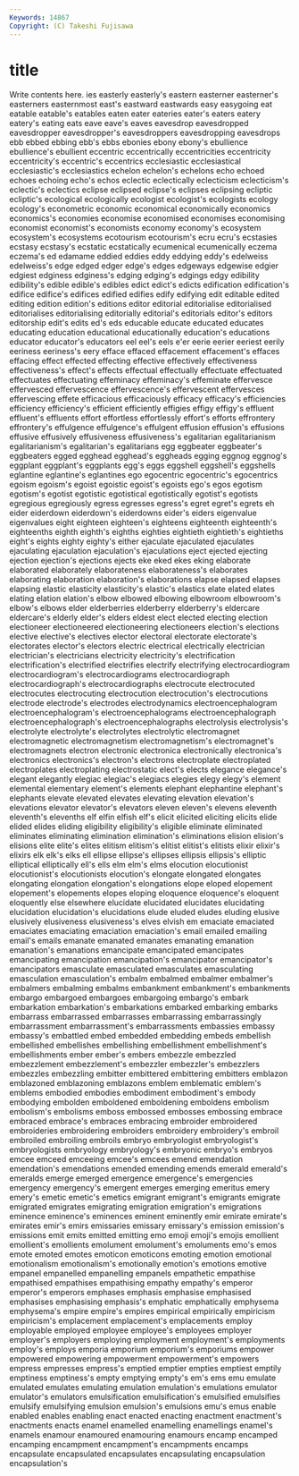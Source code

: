 ```yaml
---
Keywords: 14867 
Copyright: (C) Takeshi Fujisawa
---
```


# title

Write contents here.
ies easterly easterly's
eastern easterner easterner's easterners easternmost east's eastward eastwards easy easygoing
eat eatable eatable's eatables eaten eater eateries eater's eaters eatery
eatery's eating eats eave eave's eaves eavesdrop eavesdropped eavesdropper eavesdropper's
eavesdroppers eavesdropping eavesdrops ebb ebbed ebbing ebb's ebbs ebonies ebony
ebony's ebullience ebullience's ebullient eccentric eccentrically eccentricities eccentricity eccentricity's eccentric's
eccentrics ecclesiastic ecclesiastical ecclesiastic's ecclesiastics echelon echelon's echelons echo echoed
echoes echoing echo's echos eclectic eclectically eclecticism eclecticism's eclectic's eclectics
eclipse eclipsed eclipse's eclipses eclipsing ecliptic ecliptic's ecological ecologically ecologist
ecologist's ecologists ecology ecology's econometric economic economical economically economics economics's
economies economise economised economises economising economist economist's economists economy economy's
ecosystem ecosystem's ecosystems ecotourism ecotourism's ecru ecru's ecstasies ecstasy ecstasy's
ecstatic ecstatically ecumenical ecumenically eczema eczema's ed edamame eddied eddies
eddy eddying eddy's edelweiss edelweiss's edge edged edger edge's edges
edgeways edgewise edgier edgiest edginess edginess's edging edging's edgings edgy
edibility edibility's edible edible's edibles edict edict's edicts edification edification's
edifice edifice's edifices edified edifies edify edifying edit editable edited
editing edition edition's editions editor editorial editorialise editorialised editorialises editorialising
editorially editorial's editorials editor's editors editorship edit's edits ed's eds
educable educate educated educates educating education educational educationally education's educations
educator educator's educators eel eel's eels e'er eerie eerier eeriest
eerily eeriness eeriness's eery efface effaced effacement effacement's effaces effacing
effect effected effecting effective effectively effectiveness effectiveness's effect's effects effectual
effectually effectuate effectuated effectuates effectuating effeminacy effeminacy's effeminate effervesce effervesced
effervescence effervescence's effervescent effervesces effervescing effete efficacious efficaciously efficacy efficacy's
efficiencies efficiency efficiency's efficient efficiently effigies effigy effigy's effluent effluent's
effluents effort effortless effortlessly effort's efforts effrontery effrontery's effulgence effulgence's
effulgent effusion effusion's effusions effusive effusively effusiveness effusiveness's egalitarian egalitarianism
egalitarianism's egalitarian's egalitarians egg eggbeater eggbeater's eggbeaters egged egghead egghead's
eggheads egging eggnog eggnog's eggplant eggplant's eggplants egg's eggs eggshell
eggshell's eggshells eglantine eglantine's eglantines ego egocentric egocentric's egocentrics egoism
egoism's egoist egoistic egoist's egoists ego's egos egotism egotism's egotist
egotistic egotistical egotistically egotist's egotists egregious egregiously egress egresses egress's
egret egret's egrets eh eider eiderdown eiderdown's eiderdowns eider's eiders
eigenvalue eigenvalues eight eighteen eighteen's eighteens eighteenth eighteenth's eighteenths eighth
eighth's eighths eighties eightieth eightieth's eightieths eight's eights eighty eighty's
either ejaculate ejaculated ejaculates ejaculating ejaculation ejaculation's ejaculations eject ejected
ejecting ejection ejection's ejections ejects eke eked ekes eking elaborate
elaborated elaborately elaborateness elaborateness's elaborates elaborating elaboration elaboration's elaborations elapse
elapsed elapses elapsing elastic elasticity elasticity's elastic's elastics elate elated
elates elating elation elation's elbow elbowed elbowing elbowroom elbowroom's elbow's
elbows elder elderberries elderberry elderberry's eldercare eldercare's elderly elder's elders
eldest elect elected electing election electioneer electioneered electioneering electioneers election's
elections elective elective's electives elector electoral electorate electorate's electorates elector's
electors electric electrical electrically electrician electrician's electricians electricity electricity's electrification
electrification's electrified electrifies electrify electrifying electrocardiogram electrocardiogram's electrocardiograms electrocardiograph electrocardiograph's
electrocardiographs electrocute electrocuted electrocutes electrocuting electrocution electrocution's electrocutions electrode electrode's
electrodes electrodynamics electroencephalogram electroencephalogram's electroencephalograms electroencephalograph electroencephalograph's electroencephalographs electrolysis electrolysis's
electrolyte electrolyte's electrolytes electrolytic electromagnet electromagnetic electromagnetism electromagnetism's electromagnet's electromagnets
electron electronic electronica electronically electronica's electronics electronics's electron's electrons electroplate
electroplated electroplates electroplating electrostatic elect's elects elegance elegance's elegant elegantly
elegiac elegiac's elegiacs elegies elegy elegy's element elemental elementary element's
elements elephant elephantine elephant's elephants elevate elevated elevates elevating elevation
elevation's elevations elevator elevator's elevators eleven eleven's elevens eleventh eleventh's
elevenths elf elfin elfish elf's elicit elicited eliciting elicits elide
elided elides eliding eligibility eligibility's eligible eliminate eliminated eliminates eliminating
elimination elimination's eliminations elision elision's elisions elite elite's elites elitism
elitism's elitist elitist's elitists elixir elixir's elixirs elk elk's elks
ell ellipse ellipse's ellipses ellipsis ellipsis's elliptic elliptical elliptically ell's
ells elm elm's elms elocution elocutionist elocutionist's elocutionists elocution's elongate
elongated elongates elongating elongation elongation's elongations elope eloped elopement elopement's
elopements elopes eloping eloquence eloquence's eloquent eloquently else elsewhere elucidate
elucidated elucidates elucidating elucidation elucidation's elucidations elude eluded eludes eluding
elusive elusively elusiveness elusiveness's elves elvish em emaciate emaciated emaciates
emaciating emaciation emaciation's email emailed emailing email's emails emanate emanated
emanates emanating emanation emanation's emanations emancipate emancipated emancipates emancipating emancipation
emancipation's emancipator emancipator's emancipators emasculate emasculated emasculates emasculating emasculation emasculation's
embalm embalmed embalmer embalmer's embalmers embalming embalms embankment embankment's embankments
embargo embargoed embargoes embargoing embargo's embark embarkation embarkation's embarkations embarked
embarking embarks embarrass embarrassed embarrasses embarrassing embarrassingly embarrassment embarrassment's embarrassments
embassies embassy embassy's embattled embed embedded embedding embeds embellish embellished
embellishes embellishing embellishment embellishment's embellishments ember ember's embers embezzle embezzled
embezzlement embezzlement's embezzler embezzler's embezzlers embezzles embezzling embitter embittered embittering
embitters emblazon emblazoned emblazoning emblazons emblem emblematic emblem's emblems embodied
embodies embodiment embodiment's embody embodying embolden emboldened emboldening emboldens embolism
embolism's embolisms emboss embossed embosses embossing embrace embraced embrace's embraces
embracing embroider embroidered embroideries embroidering embroiders embroidery embroidery's embroil embroiled
embroiling embroils embryo embryologist embryologist's embryologists embryology embryology's embryonic embryo's
embryos emcee emceed emceeing emcee's emcees emend emendation emendation's emendations
emended emending emends emerald emerald's emeralds emerge emerged emergence emergence's
emergencies emergency emergency's emergent emerges emerging emeritus emery emery's emetic
emetic's emetics emigrant emigrant's emigrants emigrate emigrated emigrates emigrating emigration
emigration's emigrations eminence eminence's eminences eminent eminently emir emirate emirate's
emirates emir's emirs emissaries emissary emissary's emission emission's emissions emit
emits emitted emitting emo emoji emoji's emojis emollient emollient's emollients
emolument emolument's emoluments emo's emos emote emoted emotes emoticon emoticons
emoting emotion emotional emotionalism emotionalism's emotionally emotion's emotions emotive empanel
empanelled empanelling empanels empathetic empathise empathised empathises empathising empathy empathy's
emperor emperor's emperors emphases emphasis emphasise emphasised emphasises emphasising emphasis's
emphatic emphatically emphysema emphysema's empire empire's empires empirical empirically empiricism
empiricism's emplacement emplacement's emplacements employ employable employed employee employee's employees
employer employer's employers employing employment employment's employments employ's employs emporia
emporium emporium's emporiums empower empowered empowering empowerment empowerment's empowers empress
empresses empress's emptied emptier empties emptiest emptily emptiness emptiness's empty
emptying empty's em's ems emu emulate emulated emulates emulating emulation
emulation's emulations emulator emulator's emulators emulsification emulsification's emulsified emulsifies emulsify
emulsifying emulsion emulsion's emulsions emu's emus enable enabled enables enabling
enact enacted enacting enactment enactment's enactments enacts enamel enamelled enamelling
enamellings enamel's enamels enamour enamoured enamouring enamours encamp encamped encamping
encampment encampment's encampments encamps encapsulate encapsulated encapsulates encapsulating encapsulation encapsulation's
